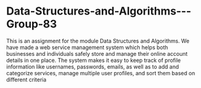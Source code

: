 # Data-Structures-and-Algorithms---Group-83
This is an assignment for the module Data Structures and Algorithms. We have made a web service management system which helps both businesses and individuals safely store and manage their online account details in one place. The system makes it easy to keep track of profile information like  usernames, passwords, emails, as well as to add and categorize services, manage multiple user profiles, and sort them based on different criteria

